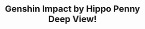 ---
title: Genshin Impact by Hippo Penny Deep View!
layout: scoredetail
permalink: /meta-score/genshin-impact
header:
  teaser: /assets/images/genshin-impact.jpg
  video:
    id: lXcn3yr7VQ4
    provider: youtube
---